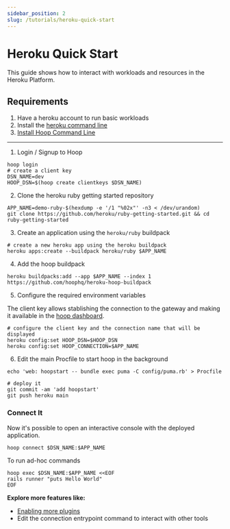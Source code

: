 ```yaml
---
sidebar_position: 2
slug: /tutorials/heroku-quick-start
---
```


# Heroku Quick Start

This guide shows how to interact with workloads and resources in the Heroku Platform.

## Requirements

1. Have a heroku account to run basic workloads
2. Install the [heroku command line](https://devcenter.heroku.com/articles/heroku-cli#install-the-heroku-cli)
3. [Install Hoop Command Line](../user-guides/index.md)

---

1. Login / Signup to Hoop

```shell
hoop login
# create a client key
DSN_NAME=dev
HOOP_DSN=$(hoop create clientkeys $DSN_NAME)
```

2. Clone the heroku ruby getting started repository

```shell
APP_NAME=demo-ruby-$(hexdump -e '/1 "%02x"' -n3 < /dev/urandom)
git clone https://github.com/heroku/ruby-getting-started.git && cd ruby-getting-started
```


3. Create an application using the `heroku/ruby` buildpack

```shell
# create a new heroku app using the heroku buildpack
heroku apps:create --buildpack heroku/ruby $APP_NAME
```

4. Add the hoop buildpack

```shell
heroku buildpacks:add --app $APP_NAME --index 1 https://github.com/hoophq/heroku-hoop-buildpack
```

5. Configure the required environment variables

The client key allows stablishing the connection to the gateway and making it available in the [hoop dashboard](https://app.hoop.dev).

```shell
# configure the client key and the connection name that will be displayed
heroku config:set HOOP_DSN=$HOOP_DSN
heroku config:set HOOP_CONNECTION=$APP_NAME
```

6. Edit the main Procfile to start hoop in the background

```shell
echo 'web: hoopstart -- bundle exec puma -C config/puma.rb' > Procfile

# deploy it
git commit -am 'add hoopstart'
git push heroku main
```

### Connect It

Now it's possible to open an interactive console with the deployed application.

```shell
hoop connect $DSN_NAME:$APP_NAME
```

To run ad-hoc commands

```shell
hoop exec $DSN_NAME:$APP_NAME <<EOF
rails runner "puts Hello World"
EOF
```

**Explore more features like:**

- [Enabling more plugins](https://app.hoop.dev/plugins/store)
- Edit the connection entrypoint command to interact with other tools
